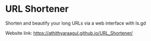 # URL Shortener
Shorten and beautify your long URLs via a web interface with Is.gd

Website link: https://athithyaraagul.github.io/URL_Shortener/
